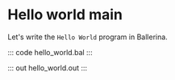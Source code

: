# Hello world main

Let's write the `Hello World` program in Ballerina.

::: code hello_world.bal :::

::: out hello_world.out :::